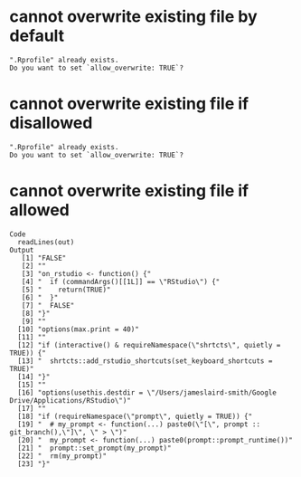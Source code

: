 # cannot overwrite existing file by default

    ".Rprofile" already exists.
    Do you want to set `allow_overwrite: TRUE`?

# cannot overwrite existing file if disallowed

    ".Rprofile" already exists.
    Do you want to set `allow_overwrite: TRUE`?

# cannot overwrite existing file if allowed

    Code
      readLines(out)
    Output
       [1] "FALSE"                                                                                   
       [2] ""                                                                                        
       [3] "on_rstudio <- function() {"                                                              
       [4] "  if (commandArgs()[[1L]] == \"RStudio\") {"                                             
       [5] "    return(TRUE)"                                                                        
       [6] "  }"                                                                                     
       [7] "  FALSE"                                                                                 
       [8] "}"                                                                                       
       [9] ""                                                                                        
      [10] "options(max.print = 40)"                                                                 
      [11] ""                                                                                        
      [12] "if (interactive() & requireNamespace(\"shrtcts\", quietly = TRUE)) {"                    
      [13] "  shrtcts::add_rstudio_shortcuts(set_keyboard_shortcuts = TRUE)"                         
      [14] "}"                                                                                       
      [15] ""                                                                                        
      [16] "options(usethis.destdir = \"/Users/jameslaird-smith/Google Drive/Applications/RStudio\")"
      [17] ""                                                                                        
      [18] "if (requireNamespace(\"prompt\", quietly = TRUE)) {"                                     
      [19] "  # my_prompt <- function(...) paste0(\"[\", prompt :: git_branch(),\"]\", \" > \")"     
      [20] "  my_prompt <- function(...) paste0(prompt::prompt_runtime())"                           
      [21] "  prompt::set_prompt(my_prompt)"                                                         
      [22] "  rm(my_prompt)"                                                                         
      [23] "}"                                                                                       

